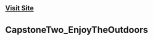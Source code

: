## <a href="https://javirb26.github.io/CapstoneTwo_EnjoyTheOutdoors/">Visit Site</a> 
# CapstoneTwo_EnjoyTheOutdoors
